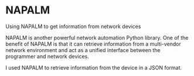 # NAPALM
Using NAPALM to get information from network devices

NAPALM is another powerful network automation Python library. One of the benefit of NAPALM is that it can retrieve information from 
a multi-vendor network environment and act as a unified interface between the programmer and network devices.

I used NAPALM to retrieve information from the device in a JSON format.
